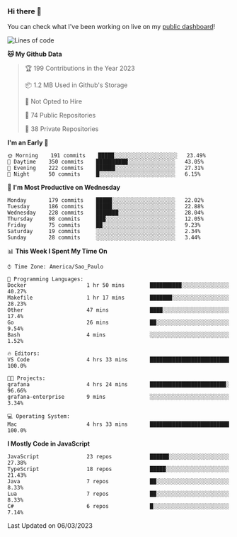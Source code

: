 ### Hi there 👋

<!--
**guicaulada/guicaulada** is a ✨ _special_ ✨ repository because its `README.md` (this file) appears on your GitHub profile.

Here are some ideas to get you started:

- 🔭 I’m currently working on ...
- 🌱 I’m currently learning ...
- 👯 I’m looking to collaborate on ...
- 🤔 I’m looking for help with ...
- 💬 Ask me about ...
- 📫 How to reach me: ...
- 😄 Pronouns: ...
- ⚡ Fun fact: ...
-->

You can check what I've been working on live on my [public dashboard](https://guicaulada.grafana.net/public-dashboards/7b7f644500ec4e6cb5d7a4e7b5ed0dab)!

<!--START_SECTION:waka-->
![Lines of code](https://img.shields.io/badge/From%20Hello%20World%20I%27ve%20Written-2.6%20million%20lines%20of%20code-blue)

**🐱 My Github Data** 

> 🏆 199 Contributions in the Year 2023
 > 
> 📦 1.2 MB Used in Github's Storage 
 > 
> 🚫 Not Opted to Hire
 > 
> 📜 74 Public Repositories 
 > 
> 🔑 38 Private Repositories  
 > 
**I'm an Early 🐤** 

```text
🌞 Morning    191 commits    █████░░░░░░░░░░░░░░░░░░░░   23.49% 
🌆 Daytime    350 commits    ██████████░░░░░░░░░░░░░░░   43.05% 
🌃 Evening    222 commits    ██████░░░░░░░░░░░░░░░░░░░   27.31% 
🌙 Night      50 commits     █░░░░░░░░░░░░░░░░░░░░░░░░   6.15%

```
📅 **I'm Most Productive on Wednesday** 

```text
Monday       179 commits    █████░░░░░░░░░░░░░░░░░░░░   22.02% 
Tuesday      186 commits    █████░░░░░░░░░░░░░░░░░░░░   22.88% 
Wednesday    228 commits    ███████░░░░░░░░░░░░░░░░░░   28.04% 
Thursday     98 commits     ███░░░░░░░░░░░░░░░░░░░░░░   12.05% 
Friday       75 commits     ██░░░░░░░░░░░░░░░░░░░░░░░   9.23% 
Saturday     19 commits     ░░░░░░░░░░░░░░░░░░░░░░░░░   2.34% 
Sunday       28 commits     ░░░░░░░░░░░░░░░░░░░░░░░░░   3.44%

```


📊 **This Week I Spent My Time On** 

```text
⌚︎ Time Zone: America/Sao_Paulo

💬 Programming Languages: 
Docker                   1 hr 50 mins        ██████████░░░░░░░░░░░░░░░   40.27% 
Makefile                 1 hr 17 mins        ███████░░░░░░░░░░░░░░░░░░   28.23% 
Other                    47 mins             ████░░░░░░░░░░░░░░░░░░░░░   17.4% 
Go                       26 mins             ██░░░░░░░░░░░░░░░░░░░░░░░   9.54% 
Bash                     4 mins              ░░░░░░░░░░░░░░░░░░░░░░░░░   1.52%

🔥 Editors: 
VS Code                  4 hrs 33 mins       █████████████████████████   100.0%

🐱‍💻 Projects: 
grafana                  4 hrs 24 mins       ████████████████████████░   96.66% 
grafana-enterprise       9 mins              ░░░░░░░░░░░░░░░░░░░░░░░░░   3.34%

💻 Operating System: 
Mac                      4 hrs 33 mins       █████████████████████████   100.0%

```

**I Mostly Code in JavaScript** 

```text
JavaScript               23 repos            ██████░░░░░░░░░░░░░░░░░░░   27.38% 
TypeScript               18 repos            █████░░░░░░░░░░░░░░░░░░░░   21.43% 
Java                     7 repos             ██░░░░░░░░░░░░░░░░░░░░░░░   8.33% 
Lua                      7 repos             ██░░░░░░░░░░░░░░░░░░░░░░░   8.33% 
C#                       6 repos             █░░░░░░░░░░░░░░░░░░░░░░░░   7.14%

```



 Last Updated on 06/03/2023
<!--END_SECTION:waka-->
